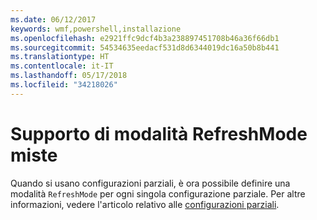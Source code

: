 ```yaml
---
ms.date: 06/12/2017
keywords: wmf,powershell,installazione
ms.openlocfilehash: e2921ffc9dcf4b3a238897451708b46a36f66db1
ms.sourcegitcommit: 54534635eedacf531d8d6344019dc16a50b8b441
ms.translationtype: HT
ms.contentlocale: it-IT
ms.lasthandoff: 05/17/2018
ms.locfileid: "34218026"
---
```

# <a name="support-for-mixed-refreshmode"></a>Supporto di modalità RefreshMode miste

Quando si usano configurazioni parziali, è ora possibile definire una modalità `RefreshMode` per ogni singola configurazione parziale.
Per altre informazioni, vedere l'articolo relativo alle [configurazioni parziali](https://msdn.microsoft.com/powershell/dsc/partialconfigs).
